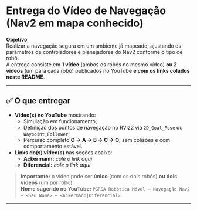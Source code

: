 # Entrega do Vídeo de Navegação (Nav2 em mapa conhecido)

**Objetivo**  
Realizar a navegação segura em um ambiente já mapeado, ajustando os parâmetros de controladores e planejadores do Nav2 conforme o tipo de robô.  
A entrega consiste em **1 vídeo** (ambos os robôs no mesmo vídeo) **ou 2 vídeos** (um para cada robô) publicados no YouTube **e com os links colados neste README**.

---

## ✅ O que entregar

- **Vídeo(s) no YouTube** mostrando:
  - Simulação em funcionamento;
  - Definição dos pontos de navegação no RViz2 via `2D_Goal_Pose` ou `Waypoint_Follower`;
  - Percurso completo **O → A → B → C → O**, sem colisões e com comportamento estável.
- **Links do(s) vídeo(s)** nas seções abaixo:
  - **Ackermann:** _cole o link aqui_
  - **Diferencial:** _cole o link aqui_

> **Importante:** o vídeo pode ser **único** (com os dois robôs) **ou dois vídeos** (um por robô).  
> **Nome sugerido no YouTube:** `PGRSA Robótica Móvel — Navegação Nav2 — <Seu Nome> — <Ackermann|Diferencial>`.

---
